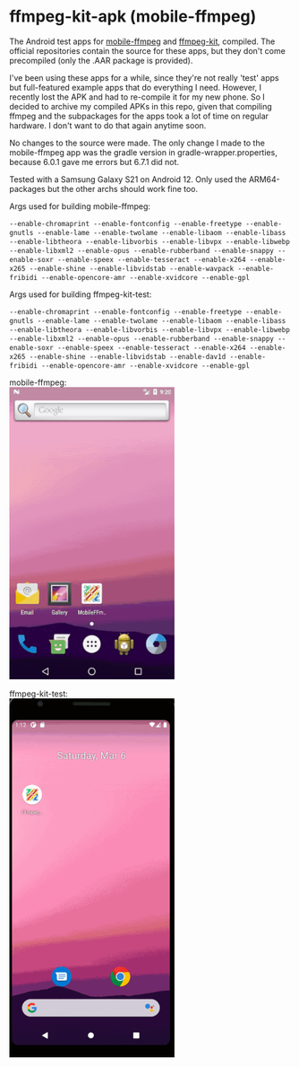 # ffmpeg-kit-apk (mobile-ffmpeg)
The Android test apps for [mobile-ffmpeg](https://github.com/tanersener/mobile-ffmpeg) and [ffmpeg-kit](https://github.com/tanersener/ffmpeg-kit), compiled. The official repositories contain the source for these apps, but they don't come precompiled (only the .AAR package is provided).

I've been using these apps for a while, since they're not really 'test' apps but full-featured example apps that do everything I need. However, I recently lost the APK and had to re-compile it for my new phone. So I decided to archive my compiled APKs in this repo, given that compiling ffmpeg and the subpackages for the apps took a lot of time on regular hardware. I don't want to do that again anytime soon.

No changes to the source were made. The only change I made to the mobile-ffmpeg app was the gradle version in gradle-wrapper.properties, because 6.0.1 gave me errors but 6.7.1 did not.

Tested with a Samsung Galaxy S21 on Android 12. Only used the ARM64-packages but the other archs should work fine too.


Args used for building mobile-ffmpeg:
```
--enable-chromaprint --enable-fontconfig --enable-freetype --enable-gnutls --enable-lame --enable-twolame --enable-libaom --enable-libass --enable-libtheora --enable-libvorbis --enable-libvpx --enable-libwebp --enable-libxml2 --enable-opus --enable-rubberband --enable-snappy --enable-soxr --enable-speex --enable-tesseract --enable-x264 --enable-x265 --enable-shine --enable-libvidstab --enable-wavpack --enable-fribidi --enable-opencore-amr --enable-xvidcore --enable-gpl
```

Args used for building ffmpeg-kit-test:
```
--enable-chromaprint --enable-fontconfig --enable-freetype --enable-gnutls --enable-lame --enable-twolame --enable-libaom --enable-libass --enable-libtheora --enable-libvorbis --enable-libvpx --enable-libwebp --enable-libxml2 --enable-opus --enable-rubberband --enable-snappy --enable-soxr --enable-speex --enable-tesseract --enable-x264 --enable-x265 --enable-shine --enable-libvidstab --enable-dav1d --enable-fribidi --enable-opencore-amr --enable-xvidcore --enable-gpl
```

mobile-ffmpeg:<br>
<img src="https://raw.githubusercontent.com/belieb/ffmpeg-kit-apk/main/mobile-ffmpeg.gif" width="295">

ffmpeg-kit-test:<br>
<img src="https://raw.githubusercontent.com/belieb/ffmpeg-kit-apk/main/ffmpeg-kit.gif" width="295">
